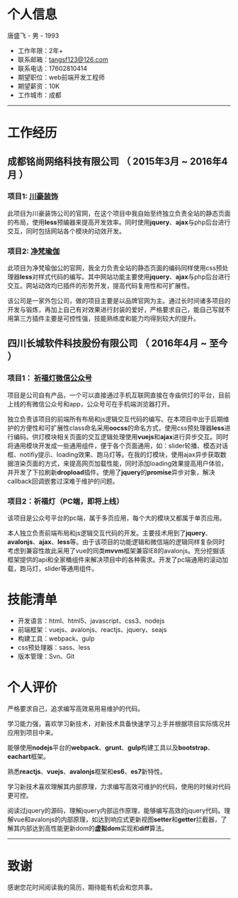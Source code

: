 

# 个人信息

唐盛飞 - 男 - 1993

- 工作年限：2年+
- 联系邮箱：tangsf123@126.com
- 联系电话：17602810414
- 期望职位：web前端开发工程师
- 期望薪资：10K
- 工作城市：成都

------

# 工作经历

## 成都铭尚网络科技有限公司 （ 2015年3月 ~ 2016年4月 ）

### 项目1:    [川豪装饰](http://www.chuanhaozs.com/)

此项目为川豪装饰公司的官网，在这个项目中我自始至终独立负责全站的静态页面的布局，使用**less**预编器来提高开发效率。同时使用**jquery**、**ajax**与php后台进行交互，同时包括网站各个模块的动效开发。

### 项目2:    [净梵瑜伽](http://www.jfyujia.com/)

此项目为净梵瑜伽公的官网，我全力负责全站的静态页面的编码同样使用css预处理器**less**对样式代码的编写。其中网站功能主要使用**jquery**、**ajax**与php后台进行交互。网站动效均已插件的形势开发，提高代码复用性和可扩展性。



该公司是一家外包公司，做的项目主要是以品牌官网为主。通过长时间诸多项目的开发与锻炼，再加上自己有对效果进行封装的爱好，严格要求自己，能自己写就不用第三方插件主要是可控性强，技能熟练度和能力均得到较大的提升。



## 四川长城软件科技股份有限公司 （ 2016年4月 ~ 至今 ）



### 项目1： [祈福灯微信公众号](http://wap.gmdeng.com)

​	项目是公司自有产品，一个可以直接通过手机互联网直接在寺庙供灯的平台，目前上线的有微信公众号和app，公众号可在手机端浏览器打开。

​	独立负责该项目的前端所有布局和js逻辑交互代码的编写。在本项目中出于后期维护的方便性和可扩展性class命名采用**oocss**的命名方式，使用css预处理器**less**进行编码。供灯模块相关页面的交互逻辑处理使用**vuejs**和**ajax**进行异步交互。同时将通用模块开发成一些通用组件，便于各个页面通用，如：slider轮播、模态对话框、notifiy提示、loading效果、跑马灯等。在我的灯模块，使用ajax异步获取数据渲染页面的方式，来提高网页加载性能，同时添加loading效果提高用户体验，并开发了下拉刷新**dropload**插件。使用了**jquery**的**promise**异步对象，解决callback回调嵌套过深难于维护的问题。

### 项目2：祈福灯（PC端，即将上线）

​	该项目是公众号平台的pc端，属于多页应用，每个大的模块又都属于单页应用。

​	本人独立负责前端布局和js逻辑交互代码的开发。主要技术用到了**jquery**、**avalonjs**、**ajax**、**less**等。由于该项目的功能逻辑和微信端的逻辑同样复杂同时考虑到兼容性故此采用了vue的同类**mvvm**框架兼容IE8的avalonjs。充分挖掘该框架提供的api和全家桶组件来解决项目中的各种需求。开发了pc端通用的滚动加载，跑马灯，slider等通用组件。



# 技能清单

- 开发语言：html、html5、javascript、css3、nodejs
- 前端框架：vuejs、avalonjs、reactjs、jquery、seajs
- 构建工具：webpack、gulp
- css预处理器：sass、less
- 版本管理：Svn、Git

# 个人评价

严格要求自己，追求编写高效易用易维护的代码。

学习能力强，喜欢学习新技术，对新技术具备快速学习上手并根据项目实际情况并应用到项目中来。

能够使用**nodejs**平台的**webpack**、**grunt**、**gulp**构建工具以及**bootstrap**、**eachart**框架。

熟悉**reactjs**、**vuejs**、**avalonjs**框架和**es6**、**es7**新特性。

学习新技术喜欢理解其内部原理，力求编写高效可维护的代码，使用的时候对代码更可控。

阅读过jquery的源码，理解jquery内部运作原理，能够编写高效的jquery代码。理解vue和avalonjs的内部原理，如达到响应式更新视图**setter**和**getter**拦截器，了解其内部达到高性能更新dom的**虚拟dom**实现和**diff**算法。

------

# 致谢

感谢您花时间阅读我的简历，期待能有机会和您共事。

​    

​    



